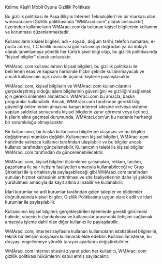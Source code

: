 Kelime Kâşifi Mobil Oyunu Gizlilik Politikası


Bu gizlilik politikası ile Paşa Bilişim İnternet Teknolojileri'nin bir markası olan wmaraci.com (Gizlilik politikasında “WMAraci.com” olarak anılacaktır) üzerinden kullanıcıların WMAraci.com’da bulunan kişisel bilgilerinin kullanımı ve korunması düzenlenmektedir.

Kullanıcıların kişisel bilgileri, adı – soyadı, doğum tarihi, telefon numarası, e-posta adresi, T.C kimlik numarası gibi kullanıcıyı doğrudan ya da dolaylı olarak tanımlamaya yönelik her türlü kişisel bilgi olup, bu gizlilik politikasında “kişisel bilgiler” olarak anılacaktır.

WMAraci.com kullanıcılarının kişisel bilgileri, bu gizlilik politikası ile belirlenen esas ve kapsam haricinde hiçbir şekilde kullanılmayacak ve ancak kullanıcının açık rızası ile üçüncü kişilerle paylaşılacaktır.

WMAraci.com, kişisel bilgilerin ve WMAraci.com kullanıcılarının gerçekleştirmiş olduğu işlem bilgilerinin güvenliğini ve gizliliğini sağlamak için gerekli önlemleri almaktadır. WMAraci.com bu amaçla, başka programlar kullanabilir. Ancak, WMAraci.com tarafından gerekli bilgi güvenliği önlemlerinin almasına karşın internet sitesine ve/veya sisteme yapılan saldırılar sonucunda kişisel bilgilerin zarar görmesi veya üçüncü kişilerin eline geçmesi durumunda, WMAraci.com’un bu nedenle herhangi bir sorumluluğu olmayacaktır.

Bir kullanıcının, bir başka kullanıcının bilgilerine ulaşması ve bu bilgileri değiştirmesi mümkün değildir. Kullanıcının kişisel bilgileri, WMAraci.com haricinde yalnızca kullanıcı tarafından ulaşılabilir ve bu bilgiler ancak kullanıcı tarafından güncellenebilir. Kullanıcının talebi ile kişisel bilgiler WMAraci.com tarafından da güncellenebilecektir.

WMAraci.com, kişisel bilgileri ölçümleme çalışmaları, reklam, tanıtım, pazarlama ile sair iletişim faaliyetleri amacıyla kullanabileceği ve Grup Şirketleri ile iş ortaklarıyla paylaşabileceği gibi WMAraci.com tarafından sunulan hizmet kalitesinin arttırılması ve site faaliyetlerinin daha iyi şekilde yürütülmesi amacıyla da kayıt altına alınabilir ve kullanabilir.

İdari kurumlar ve adli kurumlar tarafından gelen talepler ve bildirimler doğrultusunda kişisel bilgiler, Gizlilik Politikasına uygun olarak adli ve idari kurumlar ile paylaşılabilir.

Kullanıcının kişisel bilgileri; gerçekleştirilen işlemlerde gerekli görülmesi halinde, sürecin hızlandırılması ve kullanıcılar arasındaki iletişimi sağlamak amacıyla işleme dahil olan diğer kullanıcı ile paylaşılabilir.

WMAraci.com, internet sayfasını kullanan kullanıcıların istatistiksel bilgilerini, teknik bir iletişim dosyasını kullanarak elde edebilir. Kullanıcılar isterse, bu dosyayı engellemeye yönelik tarayıcı ayarlarını değiştirebilirler.

WMAraci.com internet sitesini ziyaret eden her kullanıcı, WMAraci.com gizlilik politikası hükümlerini kabul etmiş sayılacaktır.
